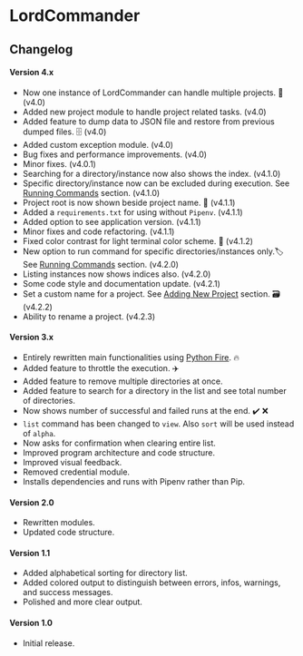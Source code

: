 # LordCommander

Changelog
-----

#### Version 4.x

- Now one instance of LordCommander can handle multiple projects. 🤹 (v4.0)
- Added new project module to handle project related tasks. (v4.0)
- Added feature to dump data to JSON file and restore from previous dumped files. 🗄 (v4.0)
- Added custom exception module. (v4.0)
- Bug fixes and performance improvements. (v4.0)
- Minor fixes. (v4.0.1)
- Searching for a directory/instance now also shows the index. (v4.1.0)
- Specific directory/instance now can be excluded during execution. See [Running Commands](README.md#exclude-directoryinstance-from-execution) section. (v4.1.0)
- Project root is now shown beside project name. 📂 (v4.1.1)
- Added a `requirements.txt` for using without `Pipenv`. (v4.1.1)
- Added option to see application version. (v4.1.1)
- Minor fixes and code refactoring. (v4.1.1)
- Fixed color contrast for light terminal color scheme. 🌈 (v4.1.2)
- New option to run command for specific directories/instances only.🏷 See [Running Commands](README.md#run-only-for-specified-directories) section. (v4.2.0)
- Listing instances now shows indices also. (v4.2.0)
- Some code style and documentation update. (v4.2.1)
- Set a custom name for a project. See [Adding New Project](README.md#add-new-project) section. 🗃️ (v4.2.2) 
- Ability to rename a project. (v4.2.3)

#### Version 3.x

- Entirely rewritten main functionalities using [Python Fire](https://github.com/google/python-fire). 🔥
- Added feature to throttle the execution. ✈️
- Added feature to remove multiple directories at once.
- Added feature to search for a directory in the list and see total number of directories.
- Now shows number of successful and failed runs at the end. ✔️ ❌
- `list` command has been changed to `view`. Also `sort` will be used instead of `alpha`. 
- Now asks for confirmation when clearing entire list.
- Improved program architecture and code structure.
- Improved visual feedback.
- Removed credential module.
- Installs dependencies and runs with Pipenv rather than Pip.

#### Version 2.0

- Rewritten modules.
- Updated code structure.

#### Version 1.1

- Added alphabetical sorting for directory list.
- Added colored output to distinguish between errors, infos, warnings, and success messages.
- Polished and more clear output.

#### Version 1.0

- Initial release.
